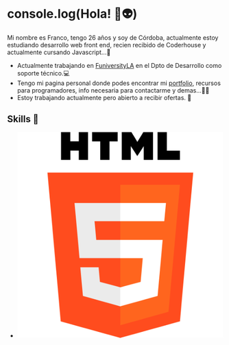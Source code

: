 # console.log(Hola! 🚀👽)

Mi nombre es Franco, tengo 26 años y soy de Córdoba, actualmente estoy estudiando desarrollo web front end, recien recibido de Coderhouse y actualmente cursando Javascript...🤖

* Actualmente trabajando en [FuniversityLA](https://funiversity.la) en el Dpto de Desarrollo como soporte técnico.💻
* Tengo mi pagina personal donde podes encontrar mi [portfolio](www.francomayer.com.ar), recursos para programadores, info necesaria para contactarme y demas...👨‍💻
* Estoy trabajando actualmente pero abierto a recibir ofertas. 🙌

## Skills 👾

* ![HTML](./assets/html-5.png)